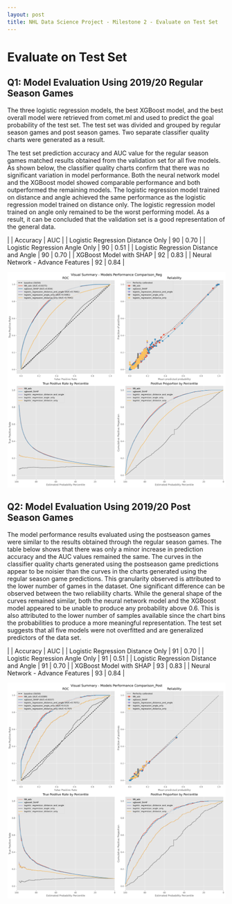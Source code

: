 ```yaml
---
layout: post
title: NHL Data Science Project - Milestone 2 - Evaluate on Test Set
---
```



# Evaluate on Test Set

## Q1: Model Evaluation Using 2019/20 Regular Season Games


The three logistic regression models, the best XGBoost model, and the best overall model were retrieved from comet.ml and used to predict the goal probability of the test set. The test set was divided and grouped by regular season games and post season games. Two separate classifier quality charts were generated as a result.

The test set prediction accuracy and AUC value for the regular season games matched results obtained from the validation set for all five models. As shown below, the classifier quality charts confirm that there was no significant variation in model performance. Both the neural network model and the XGBoost model showed comparable performance and both outperformed the remaining models. The logistic regression model trained on distance and angle achieved the same performance as the logistic regression model trained on distance only. The logistic regression model trained on angle only remained to be the worst performing model. As a result, it can be concluded that the validation set is a good representation of the general data.

|                                        | Accuracy | AUC |
| Logistic Regression Distance Only      |       90       |      0.70     |
| Logistic Regression Angle Only         |       90       |      0.51     |
| Logistic Regression Distance and Angle |       90       |      0.70     |
| XGBoost Model with SHAP                |       92       |      0.83     |
| Neural Network - Advance Features      |       92       |      0.84     |




![Regular Season Test Set](/Images/M2_ET_Q1_M2_ET_Q1_Regular_Testset.png)



## Q2: Model Evaluation Using 2019/20 Post Season Games 

The model performance results evaluated using the postseason games were similar to the results obtained through the regular season games. The table below shows that there was only a minor increase in prediction accuracy and the AUC values remained the same. The curves in the classifier quality charts generated using the postseason game predictions appear to be noisier than the curves in the charts generated using the regular season game predictions. This granularity observed is attributed to the lower number of games in the dataset. One significant difference can be observed between the two reliability charts. While the general shape of the curves remained similar, both the neural network model and the XGBoost model appeared to be unable to produce any probability above 0.6. This is also attributed to the lower number of samples available since the chart bins the probabilities to produce a more meaningful representation. The test set suggests that all five models were not overfitted and are generalized predictors of the data set.

|                                        | Accuracy | AUC |
| Logistic Regression Distance Only      |       91       |      0.70     |
| Logistic Regression Angle Only         |       91       |      0.51     |
| Logistic Regression Distance and Angle |       91       |      0.70     |
| XGBoost Model with SHAP                |       93       |      0.83     |
| Neural Network - Advance Features      |       93       |      0.84     |



![Post Season Test Set](/Images/M2_ET_Q1_M2_ET_Q2_Post_Testset.png)








